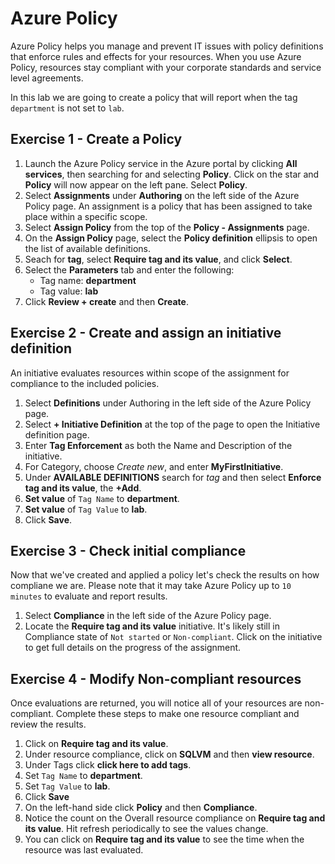 # Azure Policy

Azure Policy helps you manage and prevent IT issues with policy definitions that enforce rules and effects for your resources. When you use Azure Policy, resources stay compliant with your corporate standards and service level agreements.

In this lab we are going to create a policy that will report when the tag  `department` is not set to `lab`.

## Exercise 1 - Create a Policy

1. Launch the Azure Policy service in the Azure portal by clicking **All services**, then searching for and selecting **Policy**. Click on the star and **Policy** will now appear on the left pane.  Select **Policy**.
2. Select **Assignments** under **Authoring** on the left side of the Azure Policy page. An assignment is a policy that has been assigned to take place within a specific scope.
3. Select **Assign Policy** from the top of the **Policy - Assignments** page.
4. On the **Assign Policy** page, select the **Policy definition** ellipsis to open the list of available definitions.
5. Seach for **tag**, select **Require tag and its value**, and click **Select**.
6. Select the **Parameters** tab and enter the following:
    * Tag name: **department**
    * Tag value: **lab**
7. Click **Review + create** and then **Create**.

## Exercise 2 - Create and assign an initiative definition

An initiative evaluates resources within scope of the assignment for compliance to the included policies.

1. Select **Definitions** under Authoring in the left side of the Azure Policy page.
2. Select **+ Initiative Definition** at the top of the page to open the Initiative definition page.
3. Enter **Tag Enforcement** as both the Name and Description of the initiative.
4. For Category, choose *Create new*, and enter **MyFirstInitiative**.
5. Under **AVAILABLE DEFINITIONS** search for *tag* and then select **Enforce tag and its value**, the **+Add**.
6. **Set value** of `Tag Name` to **department**.
7. **Set value** of `Tag Value` to **lab**.
8. Click **Save**.

## Exercise 3 - Check initial compliance

Now that we've created and applied a policy let's check the results on how compliane we are.  Please note that it may take Azure Policy up to `10 minutes` to evaluate and report results.

1. Select **Compliance** in the left side of the Azure Policy page.
2. Locate the **Require tag and its value** initiative. It's likely still in Compliance state of `Not started` or `Non-compliant`. Click on the initiative to get full details on the progress of the assignment.

## Exercise 4 - Modify Non-compliant resources

Once evaluations are returned, you will notice all of your resources are non-compliant.  Complete these steps to make one resource compliant and review the results.

1. Click on **Require tag and its value**.
2. Under resource compliance, click on **SQLVM** and then **view resource**.
3. Under Tags click **click here to add tags**.
4. Set `Tag Name` to **department**.
5. Set `Tag Value` to **lab**.
6. Click **Save**
7. On the left-hand side click **Policy** and then **Compliance**.
8. Notice the count on the Overall resource compliance on **Require tag and its value**.  Hit refresh periodically to see the values change.
9. You can click on **Require tag and its value** to see the time when the resource was last evaluated.
